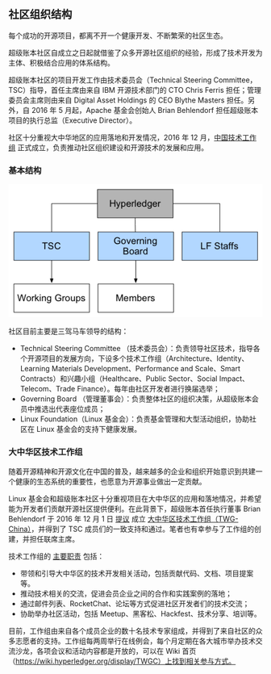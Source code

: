 ## 社区组织结构

每个成功的开源项目，都离不开一个健康开发、不断繁荣的社区生态。

超级账本社区自成立之日起就借鉴了众多开源社区组织的经验，形成了技术开发为主体、积极结合应用的体系结构。

超级账本社区的项目开发工作由技术委员会（Technical Steering Committee，TSC）指导，首任主席由来自 IBM 开源技术部门的 CTO Chris Ferris 担任；管理委员会主席则由来自 Digital Asset Holdings 的 CEO Blythe Masters 担任。另外，自 2016 年 5 月起，Apache 基金会创始人 Brian Behlendorf 担任超级账本项目的执行总监（Executive Director）。

社区十分重视大中华地区的应用落地和开发情况，2016 年 12 月，[中国技术工作组](ttps://wiki.hyperledger.org/display/TWGC) 正式成立，负责推动社区组织建设和开源技术的发展和应用。

### 基本结构

![Hyperledger 社区组织结构](_images/orgnization.png)

社区目前主要是三驾马车领导的结构：

* Technical Steering Committee
（技术委员会）：负责领导社区技术，指导各个开源项目的发展方向，下设多个技术工作组（Architecture、Identity、Learning Materials Development、Performance and Scale、Smart Contracts）和兴趣小组（Healthcare、Public Sector、Social Impact、Telecom、Trade Finance）。每年由社区开发者进行换届选举；
* Governing Board
（管理董事会）：负责整体社区的组织决策，从超级账本会员中推选出代表座位成员；
* Linux Foundation（Linux 基金会）：负责基金管理和大型活动组织，协助社区在 Linux 基金会的支持下健康发展。

### 大中华区技术工作组

随着开源精神和开源文化在中国的普及，越来越多的企业和组织开始意识到共建一个健康的生态系统的重要性，也愿意为开源事业做出一定贡献。

Linux 基金会和超级账本社区十分重视项目在大中华区的应用和落地情况，并希望能为开发者们贡献开源社区提供便利。在此背景下，超级账本首任执行董事 Brian Behlendorf 于 2016 年 12 月 1 日 [提议](https://lists.hyperledger.org/pipermail/hyperledger-tsc/2016-December/000504.html) 成立 [大中华区技术工作组（TWG-China）](https://wiki.hyperledger.org/groups/tsc/technical-working-group-china)，并得到了 TSC 成员们的一致支持和通过。笔者也有幸参与了工作组的创建，并担任联席主席。

技术工作组的 [主要职责](https://docs.google.com/document/d/1sXVltDZxnlB5Srd1A-EW0jtTz7P2cDLG8JmgaAYvMzU) 包括：

* 带领和引导大中华区的技术开发相关活动，包括贡献代码、文档、项目提案等。
* 推动技术相关的交流，促进会员企业之间的合作和实践案例的落地；
* 通过邮件列表、RocketChat、论坛等方式促进社区开发者们的技术交流；
* 协助举办社区活动，包括 Meetup、黑客松、Hackfest、技术分享、培训等。

目前，工作组由来自各个成员企业的数十名技术专家组成，并得到了来自社区的众多志愿者的支持。工作组每两周举行在线例会，每个月定期在各大城市举办技术交流沙龙，各项会议和活动内容都是开放的，可以在 Wiki 首页（https://wiki.hyperledger.org/display/TWGC）上找到相关参与方式。
